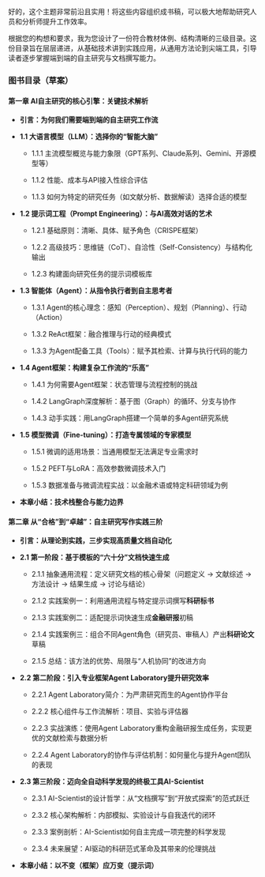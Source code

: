 好的，这个主题非常前沿且实用！将这些内容组织成书稿，可以极大地帮助研究人员和分析师提升工作效率。

根据您的构想和要求，我为您设计了一份符合教材体例、结构清晰的三级目录。这份目录旨在层层递进，从基础技术讲到实践应用，从通用方法论到尖端工具，引导读者逐步掌握端到端的自主研究与文档撰写能力。

### 图书目录（草案）

#### 第一章 AI自主研究的核心引擎：关键技术解析

* **引言：为何我们需要端到端的自主研究工作流**

* **1.1 大语言模型（LLM）：选择你的“智能大脑”**

  * 1.1.1 主流模型概览与能力象限（GPT系列、Claude系列、Gemini、开源模型等）

  * 1.1.2 性能、成本与API接入性综合评估

  * 1.1.3 如何为特定的研究任务（如文献分析、数据解读）选择合适的模型

* **1.2 提示词工程（Prompt Engineering）：与AI高效对话的艺术**

  * 1.2.1 基础原则：清晰、具体、赋予角色（CRISPE框架）

  * 1.2.2 高级技巧：思维链（CoT）、自洽性（Self-Consistency）与结构化输出

  * 1.2.3 构建面向研究任务的提示词模板库

* **1.3 智能体（Agent）：从指令执行者到自主思考者**

  * 1.3.1 Agent的核心理念：感知（Perception）、规划（Planning）、行动（Action）

  * 1.3.2 ReAct框架：融合推理与行动的经典模式

  * 1.3.3 为Agent配备工具（Tools）：赋予其检索、计算与执行代码的能力

* **1.4 Agent框架：构建复杂工作流的“乐高”**

  * 1.4.1 为何需要Agent框架：状态管理与流程控制的挑战

  * 1.4.2 LangGraph深度解析：基于图（Graph）的循环、分支与协作

  * 1.4.3 动手实践：用LangGraph搭建一个简单的多Agent研究系统

* **1.5 模型微调（Fine-tuning）：打造专属领域的专家模型**

  * 1.5.1 微调的适用场景：当通用模型无法满足专业需求时

  * 1.5.2 PEFT与LoRA：高效参数微调技术入门

  * 1.5.3 数据准备与微调流程实战：以金融术语或特定科研领域为例

* **本章小结：技术栈整合与能力边界**

#### 第二章 从“合格”到“卓越”：自主研究写作实践三阶

* **引言：从理论到实践，三步实现高质量文档自动化**

* **2.1 第一阶段：基于模板的“六十分”文档快速生成**

  * 2.1.1 抽象通用流程：定义研究文档的核心骨架（问题定义 -> 文献综述 -> 方法设计 -> 结果生成 -> 讨论与结论）

  * 2.1.2 实践案例一：利用通用流程与特定提示词撰写**科研标书**

  * 2.1.3 实践案例二：适配提示词快速生成**金融研报**初稿

  * 2.1.4 实践案例三：组合不同Agent角色（研究员、审稿人）产出**科研论文**草稿

  * 2.1.5 总结：该方法的优势、局限与“人机协同”的改进方向

* **2.2 第二阶段：引入专业框架Agent Laboratory提升研究效率**

  * 2.2.1 Agent Laboratory简介：为严肃研究而生的Agent协作平台

  * 2.2.2 核心组件与工作流解析：项目、实验与评估器

  * 2.2.3 实战演练：使用Agent Laboratory重构金融研报生成任务，实现更优的文献检索与数据分析

  * 2.2.4 Agent Laboratory的协作与评估机制：如何量化与提升Agent团队的表现

* **2.3 第三阶段：迈向全自动科学发现的终极工具AI-Scientist**

  * 2.3.1 AI-Scientist的设计哲学：从“文档撰写”到“开放式探索”的范式跃迁

  * 2.3.2 核心架构解析：内部模拟、实验设计与自我迭代的闭环

  * 2.3.3 案例剖析：AI-Scientist如何自主完成一项完整的科学发现

  * 2.3.4 未来展望：AI驱动的科研范式革命及其带来的伦理挑战

* **本章小结：以不变（框架）应万变（提示词）**

